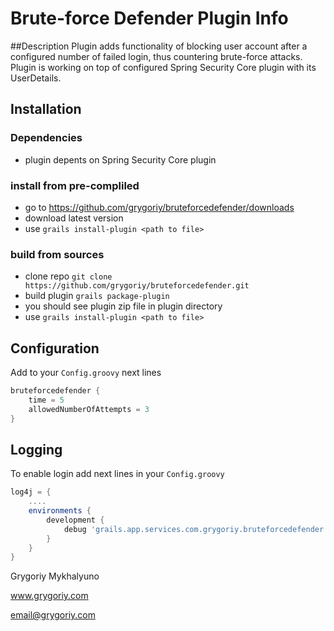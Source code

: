 Brute-force Defender Plugin Info
================================

##Description
Plugin adds functionality of blocking user account after a configured number of failed login, thus countering brute-force attacks. Plugin is working on top of configured Spring Security Core plugin with its UserDetails.

## Installation
### Dependencies
- plugin depents on Spring Security Core plugin
### install from pre-compliled
- go to https://github.com/grygoriy/bruteforcedefender/downloads
- download latest version
- use `grails install-plugin <path to file>`

### build from sources
- clone repo `git clone https://github.com/grygoriy/bruteforcedefender.git`
- build plugin `grails package-plugin`
- you should see plugin zip file in plugin directory
- use `grails install-plugin <path to file>`

## Configuration
Add to your `Config.groovy` next lines
```groovy
bruteforcedefender {
    time = 5
    allowedNumberOfAttempts = 3
}
```

## Logging
To enable login add next lines in your `Config.groovy`
```groovy
log4j = {
    ....
    environments {
        development {
            debug 'grails.app.services.com.grygoriy.bruteforcedefender'
        }
    }
}
```

Grygoriy Mykhalyuno

www.grygoriy.com

email@grygoriy.com
